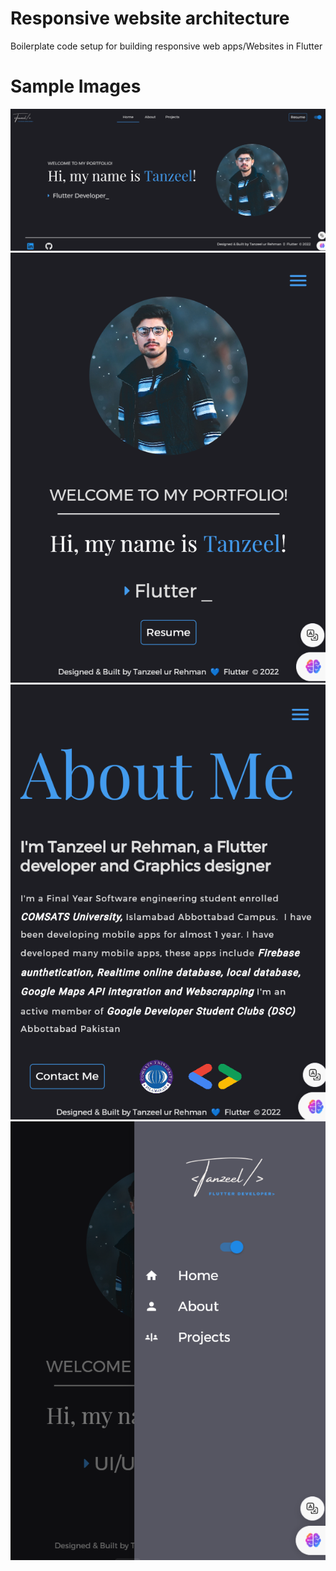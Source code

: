 # Responsive website architecture
Boilerplate code setup for building responsive web apps/Websites in Flutter

# Sample Images
![Desktop view 1](https://github.com/tanzeelRehman/ResponsiveSite_Setup/blob/master/s1.png)
![Mobile view 1](https://github.com/tanzeelRehman/ResponsiveSite_Setup/blob/master/s2.png)
![Desktop view 2](https://github.com/tanzeelRehman/ResponsiveSite_Setup/blob/master/s4.png)
![Mobile view 2](https://github.com/tanzeelRehman/ResponsiveSite_Setup/blob/master/s5.png)

